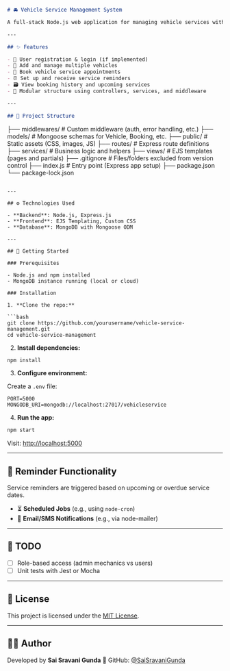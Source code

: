 ```markdown
# 🚘 Vehicle Service Management System

A full-stack Node.js web application for managing vehicle services with features like **vehicle bookings** and **service reminders**. Built with **MongoDB**, **Express**, and **EJS**, and styled using custom CSS (no Bootstrap).

---

## ✨ Features

- 🔐 User registration & login (if implemented)
- 🚗 Add and manage multiple vehicles
- 📅 Book vehicle service appointments
- ⏰ Set up and receive service reminders
- 🗃 View booking history and upcoming services
- 🧩 Modular structure using controllers, services, and middleware

---

## 🧱 Project Structure

```

├── middlewares/          # Custom middleware (auth, error handling, etc.)
├── models/               # Mongoose schemas for Vehicle, Booking, etc.
├── public/               # Static assets (CSS, images, JS)
├── routes/               # Express route definitions
├── services/             # Business logic and helpers
├── views/                # EJS templates (pages and partials)
├── .gitignore            # Files/folders excluded from version control
├── index.js              # Entry point (Express app setup)
├── package.json
└── package-lock.json

````

---

## ⚙️ Technologies Used

- **Backend**: Node.js, Express.js
- **Frontend**: EJS Templating, Custom CSS
- **Database**: MongoDB with Mongoose ODM

---

## 🚀 Getting Started

### Prerequisites

- Node.js and npm installed
- MongoDB instance running (local or cloud)

### Installation

1. **Clone the repo:**

```bash
git clone https://github.com/yourusername/vehicle-service-management.git
cd vehicle-service-management
````

2. **Install dependencies:**

```bash
npm install
```

3. **Configure environment:**

Create a `.env` file:

```
PORT=5000
MONGODB_URI=mongodb://localhost:27017/vehicleservice
```

4. **Run the app:**

```bash
npm start
```

Visit: [http://localhost:5000](http://localhost:5000)

---

## 🔔 Reminder Functionality

Service reminders are triggered based on upcoming or overdue service dates. 

* ⏳ **Scheduled Jobs** (e.g., using `node-cron`)
* 📧 **Email/SMS Notifications** (e.g., via node-mailer)

---

## 📌 TODO

* [ ] Role-based access (admin mechanics vs users)
* [ ] Unit tests with Jest or Mocha

---

## 🧾 License

This project is licensed under the [MIT License](LICENSE).

---

## 🙋‍♀️ Author

Developed by **Sai Sravani Gunda**
🔗 GitHub: [@SaiSravaniGunda](https://github.com/SaiSravaniGunda)

```
